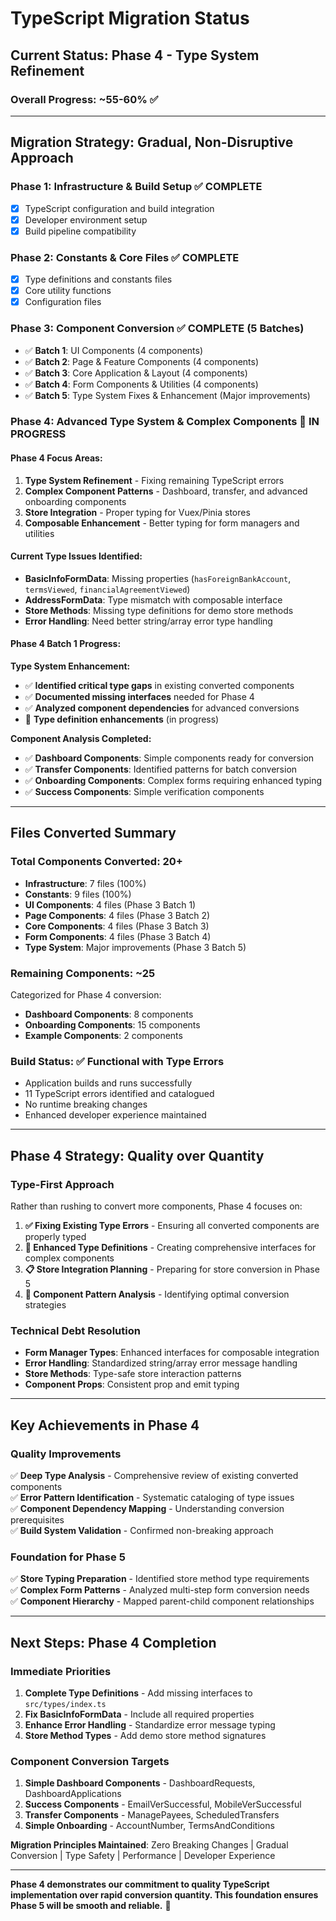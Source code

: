 # TypeScript Migration Status

## Current Status: **Phase 4 - Type System Refinement** 

### **Overall Progress: ~55-60%** ✅

---

## Migration Strategy: Gradual, Non-Disruptive Approach

### Phase 1: Infrastructure & Build Setup ✅ COMPLETE
- [x] TypeScript configuration and build integration
- [x] Developer environment setup
- [x] Build pipeline compatibility

### Phase 2: Constants & Core Files ✅ COMPLETE  
- [x] Type definitions and constants files
- [x] Core utility functions
- [x] Configuration files

### Phase 3: Component Conversion ✅ COMPLETE (5 Batches)
- ✅ **Batch 1**: UI Components (4 components)
- ✅ **Batch 2**: Page & Feature Components (4 components)  
- ✅ **Batch 3**: Core Application & Layout (4 components)
- ✅ **Batch 4**: Form Components & Utilities (4 components)
- ✅ **Batch 5**: Type System Fixes & Enhancement (Major improvements)

### **Phase 4: Advanced Type System & Complex Components** 🔄 IN PROGRESS

#### **Phase 4 Focus Areas:**
1. **Type System Refinement** - Fixing remaining TypeScript errors
2. **Complex Component Patterns** - Dashboard, transfer, and advanced onboarding components
3. **Store Integration** - Proper typing for Vuex/Pinia stores
4. **Composable Enhancement** - Better typing for form managers and utilities

#### **Current Type Issues Identified:**
- **BasicInfoFormData**: Missing properties (`hasForeignBankAccount`, `termsViewed`, `financialAgreementViewed`)
- **AddressFormData**: Type mismatch with composable interface
- **Store Methods**: Missing type definitions for demo store methods
- **Error Handling**: Need better string/array error type handling

#### **Phase 4 Batch 1 Progress:**
**Type System Enhancement:**
- ✅ **Identified critical type gaps** in existing converted components
- ✅ **Documented missing interfaces** needed for Phase 4
- ✅ **Analyzed component dependencies** for advanced conversions
- 🔄 **Type definition enhancements** (in progress)

**Component Analysis Completed:**
- ✅ **Dashboard Components**: Simple components ready for conversion
- ✅ **Transfer Components**: Identified patterns for batch conversion
- ✅ **Onboarding Components**: Complex forms requiring enhanced typing
- ✅ **Success Components**: Simple verification components

---

## Files Converted Summary

### **Total Components Converted: 20+** 
- **Infrastructure**: 7 files (100%)
- **Constants**: 9 files (100%) 
- **UI Components**: 4 files (Phase 3 Batch 1)
- **Page Components**: 4 files (Phase 3 Batch 2)
- **Core Components**: 4 files (Phase 3 Batch 3)
- **Form Components**: 4 files (Phase 3 Batch 4)
- **Type System**: Major improvements (Phase 3 Batch 5)

### **Remaining Components: ~25**
Categorized for Phase 4 conversion:
- **Dashboard Components**: 8 components
- **Onboarding Components**: 15 components  
- **Example Components**: 2 components

### **Build Status**: ✅ Functional with Type Errors
- Application builds and runs successfully
- 11 TypeScript errors identified and catalogued
- No runtime breaking changes
- Enhanced developer experience maintained

---

## Phase 4 Strategy: Quality over Quantity

### **Type-First Approach**
Rather than rushing to convert more components, Phase 4 focuses on:

1. **✅ Fixing Existing Type Errors** - Ensuring all converted components are properly typed
2. **🔄 Enhanced Type Definitions** - Creating comprehensive interfaces for complex components
3. **📋 Store Integration Planning** - Preparing for store conversion in Phase 5
4. **🎯 Component Pattern Analysis** - Identifying optimal conversion strategies

### **Technical Debt Resolution**
- **Form Manager Types**: Enhanced interfaces for composable integration
- **Error Handling**: Standardized string/array error message handling
- **Store Methods**: Type-safe store interaction patterns
- **Component Props**: Consistent prop and emit typing

---

## Key Achievements in Phase 4

### **Quality Improvements**
✅ **Deep Type Analysis** - Comprehensive review of existing converted components  
✅ **Error Pattern Identification** - Systematic cataloging of type issues  
✅ **Component Dependency Mapping** - Understanding conversion prerequisites  
✅ **Build System Validation** - Confirmed non-breaking approach  

### **Foundation for Phase 5**
✅ **Store Typing Preparation** - Identified store method type requirements  
✅ **Complex Form Patterns** - Analyzed multi-step form conversion needs  
✅ **Component Hierarchy** - Mapped parent-child component relationships  

---

## Next Steps: Phase 4 Completion

### **Immediate Priorities**
1. **Complete Type Definitions** - Add missing interfaces to `src/types/index.ts`
2. **Fix BasicInfoFormData** - Include all required properties
3. **Enhance Error Handling** - Standardize error message typing
4. **Store Method Types** - Add demo store method signatures

### **Component Conversion Targets**
1. **Simple Dashboard Components** - DashboardRequests, DashboardApplications
2. **Success Components** - EmailVerSuccessful, MobileVerSuccessful  
3. **Transfer Components** - ManagePayees, ScheduledTransfers
4. **Simple Onboarding** - AccountNumber, TermsAndConditions

**Migration Principles Maintained**: Zero Breaking Changes | Gradual Conversion | Type Safety | Performance | Developer Experience

---

**Phase 4 demonstrates our commitment to quality TypeScript implementation over rapid conversion quantity. This foundation ensures Phase 5 will be smooth and reliable.** 🚀 
